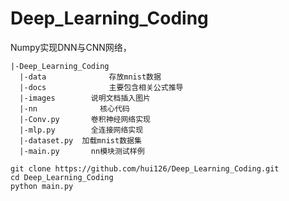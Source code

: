 # Deep_Learning_Coding
Numpy实现DNN与CNN网络，

```
|-Deep_Learning_Coding
  |-data 			  存放mnist数据
  |-docs 			  主要包含相关公式推导
  |-images		  说明文档插入图片
  |-nn			    核心代码
  |-Conv.py		  卷积神经网络实现
  |-mlp.py		  全连接网络实现
  |-dataset.py	加载mnist数据集
  |-main.py		  nn模块测试样例
```



~~~
git clone https://github.com/hui126/Deep_Learning_Coding.git
cd Deep_Learning_Coding
python main.py
~~~
